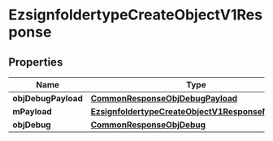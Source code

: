 
# EzsignfoldertypeCreateObjectV1Response

## Properties
Name | Type | Description | Notes
------------ | ------------- | ------------- | -------------
**objDebugPayload** | [**CommonResponseObjDebugPayload**](CommonResponseObjDebugPayload.md) |  | 
**mPayload** | [**EzsignfoldertypeCreateObjectV1ResponseMPayload**](EzsignfoldertypeCreateObjectV1ResponseMPayload.md) |  | 
**objDebug** | [**CommonResponseObjDebug**](CommonResponseObjDebug.md) |  |  [optional]



